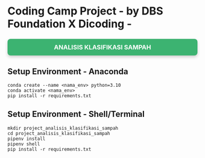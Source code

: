 # Coding Camp Project - by DBS Foundation X Dicoding -

<h3 style="text-align:center; background-color:MediumSeaGreen; color:white; padding:12px 16px; border-radius:8px; box-shadow:0 4px 8px rgba(0,0,0,0.2);">
    <b>ANALISIS KLASIFIKASI SAMPAH</b>
</h3>

## Setup Environment - Anaconda
```
conda create --name <nama_env> python=3.10
conda activate <nama_env>
pip install -r requirements.txt
```

## Setup Environment - Shell/Terminal
```
mkdir project_analisis_klasifikasi_sampah
cd project_analisis_klasifikasi_sampah
pipenv install
pipenv shell
pip install -r requirements.txt
```